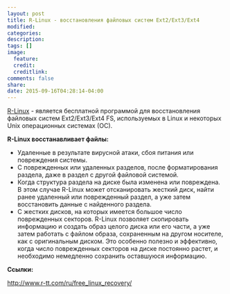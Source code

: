 ```yaml
---
layout: post
title: R-Linux - восстановления файловых систем Ext2/Ext3/Ext4
modified:
categories:
description:
tags: []
image:
  feature:
  credit:
  creditlink:
comments: false
share:
date: 2015-09-16T04:28:14-04:00
---
```


[R-Linux](http://www.r-tt.com/ru/free_linux_recovery/) - является бесплатной программой для восстановления файловых систем Ext2/Ext3/Ext4 FS, используемых в Linux и некоторых Unix операционных системах (ОС).

**R-Linux восстанавливает файлы:**

* Удаленные в результате вирусной атаки, сбоя питания или повреждения системы.
* С поврежденных или удаленных разделов, после форматирования раздела, даже в раздел с другой файловой системой.
* Когда структура раздела на диске была изменена или повреждена. В этом случае R-Linux может отсканировать жесткий диск, найти ранее удаленный или поврежденный раздел, а уже затем восстановить данные с найденного раздела.
* С жестких дисков, на которых имеется большое число поврежденных секторов. R-Linux позволяет скопировать информацию и создать образ целого диска или его части, а уже затем работать с файлом образа, сохраненным на другом носителе, как с оригинальным диском. Это особенно полезно и эффективно, когда число поврежденных секторов на диске постоянно растет, и необходимо немедленно сохранить оставшуюся информацию.

**Ссылки:**

http://www.r-tt.com/ru/free_linux_recovery/
